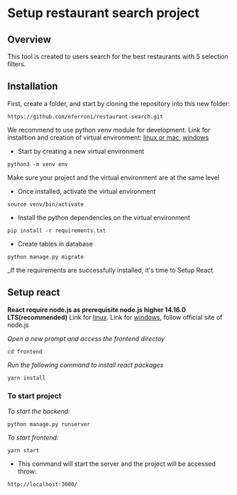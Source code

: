 # Setup restaurant search project

## Overview
This tool is created to users search for the best restaurants with 5 selection filters.


## Installation

First, create a folder, and start by cloning the repository into this new folder:

```
https://github.com/eferroni/restaurant-search.git
```

We recommend to use python venv module for development.
Link for installtion and creation of virtual environment:
[linux or mac](https://gist.github.com/Geoyi/d9fab4f609e9f75941946be45000632b),
[windows](https://packaging.python.org/guides/installing-using-pip-and-virtual-environments/)


- Start by creating a new virtual environment

```
python3 -m venv env
```

Make sure your project and the virtual environment are at the same level


- Once installed, activate the virtual environment

```
source venv/bin/activate
```

- Install the python dependencies on the virtual environment


```
pip install -r requirements.txt
```

- Create tables in database

```
python manage.py migrate
```

_If the requirements are successfully installed, it's time to Setup React


## Setup react
**React require node.js as prerequisite node.js higher 14.16.0 LTS(recommended)**
Link for [linux](https://www.digitalocean.com/community/tutorials/how-to-install-node-js-on-ubuntu-18-04). Link
for [windows](https://nodejs.org/en/),  follow official site of node.js

_Open a new prompt and access the frontend directoy_ 
```
cd frontend
```

_Run the following command to install react packages_
```
yarn install
```


### To start project

_To start the backend:_

```
python manage.py runserver
```

_To start frontend:_
```
yarn start
```

- This command will start the server and the project will be accessed throw:

```
http://localhost:3000/
```


